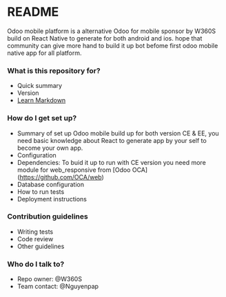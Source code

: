 # README #

Odoo mobile platform is a alternative Odoo for mobile sponsor by W360S build on React Native to generate for both android and ios. hope that community can give more hand to build it up bot befome first odoo mobile native app for all platform.

### What is this repository for? ###

* Quick summary
* Version
* [Learn Markdown](https://bitbucket.org/tutorials/markdowndemo)

### How do I get set up? ###

* Summary of set up
Odoo mobile build up for both version CE & EE, you need basic knowledge about React to generate app by your self to become your own app.
* Configuration
* Dependencies:
To buid it up to run with CE version you need more module for web_responsive from [Odoo OCA] (https://github.com/OCA/web)
* Database configuration
* How to run tests
* Deployment instructions

### Contribution guidelines ###

* Writing tests
* Code review
* Other guidelines

### Who do I talk to? ###

* Repo owner: @W360S
* Team contact: @Nguyenpap
